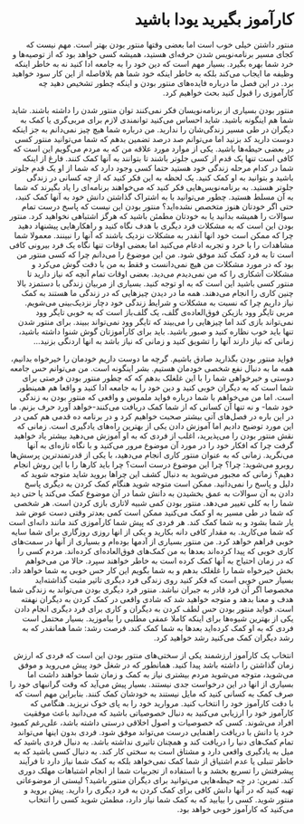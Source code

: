<div dir='rtl'>
<h1>
  کارآموز بگیرید
یودا باشید
  </h1>
  <p>
    منتور داشتن خیلی خوب است اما بعضی وقتها منتور بودن بهتر است. مهم نیست که کجای مسیر برنامه‌نویس شدن حرفه‌ای هستید، همیشه کسی خواهد بود که از توصیه‌ها و خرد شما بهره بگیرد. 
بسیار مهم است که دین خود را به جامعه ادا کنید نه به خاطر اینکه وظیفه ما ایجاب می‌کند بلکه به خاطر اینکه خود شما هم بلافاصله از این کار سود خواهید برد.
در این فصل ما درباره فایده‌های منتور بودن و اینکه چطور تشخیص دهید چه کارآموزی را قبول کنید بحث خواهیم کرد.

منتور بودن
بسیاری از برنامه‌نویسان فکر نمی‌کنند توان منتور شدن را داشته باشند. شاید شما هم اینگونه باشید. شاید احساس می‌کنید توانمندی لازم برای مربی‌گری یا کمک به دیگران در طی مسیر زندگی‌شان را ندارید.
من درباره شما هیچ چیز نمی‌دانم به جز اینکه دوست دارید کد بزنید اما می‌توانم صد درصد تضمین بدهم که شما می‌توانید منتور کسی در بعضی حیطه‌ها باشید.  یکی از موارد مورد علاقه من که به مردم می‌گویم این است که کافی است تنها یک قدم از کسی جلوتر باشند تا بتوانند به آنها کمک کنند. فارغ از اینکه شما در کدام مرحله زندگی خود هستید حتما کسی وجود دارد که شما از او یک قدم جلوتر باشید و بتوانید به او کمک کنید.
یک لحظه به این فکر کنید که از چه کسانی در زندگی جلوتر هستید. به برنامه‌نویس‌هایی فکر کنید که می‌خواهند برنامه‌ای را یاد بگیرند که شما به آن مسلط هستید. چطور می‌توانید با به اشتراک گذاشتن دانش خود به آنها کمک کنید، حتی اگر خودتان هنوز متخصص نشده‌اید؟
منتور بودن این نیست که پاسخ درست تمام سوالات را همیشه بدانید یا به خودتان مطمئن باشید که هرگز اشتباهی نخواهید کرد. منتور بودن این است که به مشکلات فرد دیگری با هدف نگاه کنید و راهکارهایی پیشنهاد دهید چرا که ممکن است خود انها آنقدر به مشکلات نزدیک باشند که آنها را نبینند.  معمولا شما مشاهدات را با خرد و تجربه ادغام می‌کنید اما بعضی اوقات تنها نگاه یک فرد بیرونی کافی است تا به فرد کمک کند موفق شود.
من این موضوع را می‌دانم چرا که کسی منتور من بود که در مورد مشکلات من هیچ نمی‌دانست و فقط به من با دقت گوش می‌کرد و مشکلات آشکاری را که من نمی‌دیدم می‌دید. بعضی اوقات تمام آنچه که نیاز دارید تا منتور کسی باشید این است که به او توجه کنید. بسیاری از مربیان زندگی با دستمزد بالا چنین کاری را انجام می‌دهند.
همه ما در دیدن چیزهایی که در زندگی ما هستند به کمک نیاز داریم چرا که نسبت به مشکلات و شرایط زندگی خود دچار نزدیک‌بینی می‌شویم. مربی تایگر وود بازیکن فوق‌العاده‌ی گلف، یک گلف‌باز است که به خوبی تایگر وود نمی‌تواند بازی کند اما چیزهایی را می‌بیند که تایگر وود نمی‌تواند ببیند. برای منتور شدن تنها باید خوب نظاره کنید و صبور باشید. باید برای کارآموزتان گوش شنوا داشته باشید، زمانی که نیاز دارند آنها را تشویق کنید و زمانی که نیاز باشد به انها اردنگی بزنید...

فواید منتور بودن
بگذارید صادق باشیم. گرچه ما دوست داریم خودمان را خیرخواه بدانیم، همه ما به دنبال نفع شخصی خودمان هستیم. بشر اینگونه است. من می‌توانم حس جامعه دوستی و خیرخواهی شما را با این غلغلک بدهم که که چطور منتور بودن فرصتی برای شما است که به دیگران خوبی کنید و دین خود را به جامعه ادا کنید و واقعا هم همینطور است. اما من می‌خواهم با شما درباره فواید ملموس و واقعی که منتور بودن به زندگی خود شما- و نه تنها آن کسانی که از شما کمک دریافت می‌کنند-خواهد آورد حرف بزنم. 
ما در این باره در فصل‌های آتی بیشتر صحبت خواهیم کرد و در برنامه ده قدمی هم کمی در این مورد توضیح دادیم اما آموزش دادن یکی از بهترین راه‌های یادگیری است.
زمانی که نقش منتور بودن را می‌پذیرید، اغلب از فردی که به او آموزش می‌دهید بیشتر یاد خواهید گرفت چرا که افکار خود را در مورد آن موضوع مرور می‌کنید و با نگاه تازه‌ای به آنها می‌نگرید. زمانی که به عنوان منتور کاری انجام می‌دهید، با یکی از قدرتمندترین پرسش‌ها روبرو می‌شوید: چرا؟ چرا این موضوع درست است؟ چرا باید کارها را با این روش انجام دهیم؟ زمانی که مجبور می‌شوید به دنبال کشف این چراها بروید شاید متوجه شوید که دلیل و پاسخ را نمی‌دانید. ممکن است متوجه شوید هنگام کمک کردن به دیگری پاسخ دادن به آن سوالات به عمق بخشیدن به دانش شما در آن موضوع کمک می‌کند یا حتی دید شما را به کلی تغییر می‌دهد.
منتور بودن کمی شبیه لاتاری بازی کردن است. هر شخصی که شما در طی مسیر به او کمک می‌کنید ممکن است کمی بعدتر وقتی دست عوض شد یار شما بشود و به شما کمک کند. هر فردی که پیش شما کارآموزی کند مانند دانه‌ای است که شما می‌کارید. به مقدار کافی دانه بکارید و یکی از انها روزی روزگاری برای شما سایه خوبی فراهم خواهد کرد. من منتور بسیاری از آدمها بوده‌ام و بسیاری از آنها در سمت‌های کاری خوبی که پیدا کرده‌اند بعدها به من کمک‌های فوق‌العاده‌ای کرده‌اند. مردم کسی را که در زمان احتیاج به آنها کمک کرده است به خاطر خواهند سپرد.
حالا من می‌خواهم بخش خیرخواه شما را غلغلک بدهم و به شما بگویم این کار حس خوبی به شما خواهد داد. بسیار حس خوبی است که فکر کنید روی زندگی فرد دیگری تاثیر مثبت گذاشته‌اید  مخصوصا اگر آن فرد قادر به جبران نباشد. منتور فرد دیگری بودن می‌تواند به زندگی شما هدف و معنا بدهد و متوجه خواهید شد که شادی واقعی در کمک کردن به دیگران نهفته است.
فواید منتور بودن
حس لطف کردن به دیگران و کاری برای فرد دیگری انجام دادن
یکی از بهترین شیوه‌ها برای اینکه کاملا عمقی مطلبی را بیاموزید.
بسیار محتمل است فردی که به او کمک کرده‌اید بعدها به شما کمک کند.
فرصت رشد: شما همانقدر که به رشد دیگران کمک می‌کنید رشد خواهید کرد.

انتخاب یک کارآموز ارزشمند
یکی از سختی‌های منتور بودن این است که فردی که ارزش زمان گذاشتن را داشته باشد پیدا کنید. همانطور که در شغل خود پیش می‌روید و موفق می‌شوید، متوجه می‌شوید مردم بیشتری نیاز به کمک و زمان شما خواهند داشت اما بسیاری از انها در این درخواست جدی نیستند. بسیار پیش می‌آید که وقت گرانبهای خود را صرف کمک به کسانی کنید که مایل نیستند به خودشان کمک کنند. بنابراین مهم است که با دقت کارآموز خود را انتخاب کنید. مروارید خود را به پای خوک نریزید.
هنگامی که کارآموز خود را ارزیابی می‌کنید به دنبال خصوصیاتی باشید که می‌دانید باعث موفقیت افراد می‌شوند. کسی که خصوصیات و اصول اخلاقی درستی داشته باشد، علی‌رغم کمبود خرد یا دانش با دریافت راهنمایی درست می‌تواند موفق شود. فردی بدون اینها می‌تواند تمام کمک‌های دنیا را دریافت کند و همچنان تاثیری نداشته باشد.
به دنبال فردی باشید که میل به یادگیری واقعی دارد و مشتاق است به سختی کار کند. به دنبال کسی باشید که به خاطر تنبلی یا عدم اشتیاق از شما کمک نمی‌خواهد بلکه به کمک شما نیاز دارد تا فرآیند پیشرفتش را تسریع بخشد و با استفاده از تجربیات شما از انجام اشتباهات مهلک دوری کند.
تمرین:
در چه حیطه‌هایی می‌توانید برای دیگران منتور باشید؟ لیستی از موضوعاتی تهیه کنید که در آنها دانش کافی برای کمک کردن به فرد دیگری را دارید.
پیش بروید و منتور شوید. کسی را بیابید که به کمک شما نیاز دارد، مطمئن شوید کسی را انتخاب می‌کنید که کارآموز خوبی خواهد بود.
  </p>
</div>
